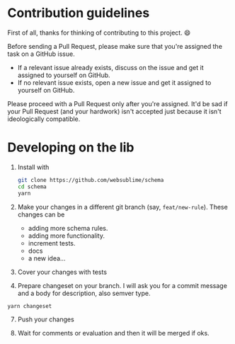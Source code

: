 # Contribution guidelines

First of all, thanks for thinking of contributing to this project. :smile:

Before sending a Pull Request, please make sure that you're assigned the task on a GitHub issue.

- If a relevant issue already exists, discuss on the issue and get it assigned to yourself on GitHub.
- If no relevant issue exists, open a new issue and get it assigned to yourself on GitHub.

Please proceed with a Pull Request only after you're assigned. It'd be sad if your Pull Request (and your hardwork) isn't accepted just because it isn't ideologically compatible.

# Developing on the lib

1. Install with

    ```sh
    git clone https://github.com/websublime/schema
    cd schema
    yarn
    ```
2. Make your changes in a different git branch (say, `feat/new-rule`). These changes can be

    - adding more schema rules.
    - adding more functionality.
    - increment tests.
    - docs
    - a new idea...

3. Cover your changes with tests

6. Prepare changeset on your branch. I will ask you for a commit message and a body for description, also semver type.

```sh
yarn changeset
```

7. Push your changes

8. Wait for comments or evaluation and then it will be merged if oks.
